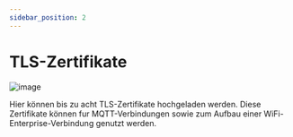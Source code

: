 ```yaml
---
sidebar_position: 2
---
```


# TLS-Zertifikate

![image](/img/webinterface/system/warp-system-tls.jpeg)

Hier können bis zu acht TLS-Zertifikate hochgeladen werden. Diese Zertifikate können fur MQTT-Verbindungen sowie zum Aufbau einer WiFi-Enterprise-Verbindung genutzt werden.
